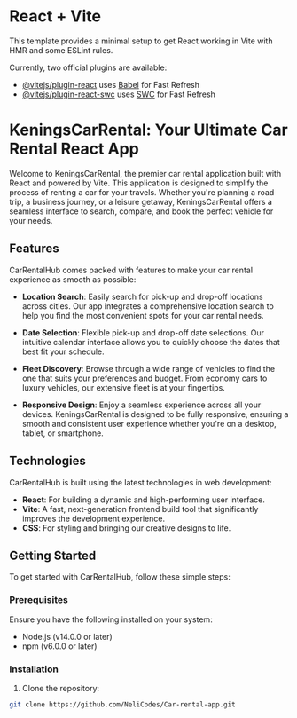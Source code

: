# React + Vite

This template provides a minimal setup to get React working in Vite with HMR and some ESLint rules.

Currently, two official plugins are available:

- [@vitejs/plugin-react](https://github.com/vitejs/vite-plugin-react/blob/main/packages/plugin-react/README.md) uses [Babel](https://babeljs.io/) for Fast Refresh
- [@vitejs/plugin-react-swc](https://github.com/vitejs/vite-plugin-react-swc) uses [SWC](https://swc.rs/) for Fast Refresh

# KeningsCarRental: Your Ultimate Car Rental React App

Welcome to KeningsCarRental, the premier car rental application built with React and powered by Vite. This application is designed to simplify the process of renting a car for your travels. Whether you're planning a road trip, a business journey, or a leisure getaway, KeningsCarRental offers a seamless interface to search, compare, and book the perfect vehicle for your needs.

## Features

CarRentalHub comes packed with features to make your car rental experience as smooth as possible:

- **Location Search**: Easily search for pick-up and drop-off locations across cities. Our app integrates a comprehensive location search to help you find the most convenient spots for your car rental needs.

- **Date Selection**: Flexible pick-up and drop-off date selections. Our intuitive calendar interface allows you to quickly choose the dates that best fit your schedule.

- **Fleet Discovery**: Browse through a wide range of vehicles to find the one that suits your preferences and budget. From economy cars to luxury vehicles, our extensive fleet is at your fingertips.

- **Responsive Design**: Enjoy a seamless experience across all your devices. KeningsCarRental is designed to be fully responsive, ensuring a smooth and consistent user experience whether you're on a desktop, tablet, or smartphone.

## Technologies

CarRentalHub is built using the latest technologies in web development:

- **React**: For building a dynamic and high-performing user interface.
- **Vite**: A fast, next-generation frontend build tool that significantly improves the development experience.
- **CSS**: For styling and bringing our creative designs to life.

## Getting Started

To get started with CarRentalHub, follow these simple steps:

### Prerequisites

Ensure you have the following installed on your system:

- Node.js (v14.0.0 or later)
- npm (v6.0.0 or later)

### Installation

1. Clone the repository:

```bash
git clone https://github.com/NeliCodes/Car-rental-app.git
